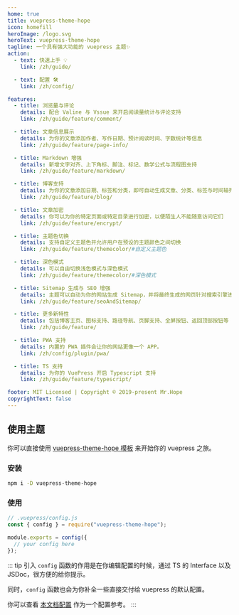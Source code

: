 ```yaml
---
home: true
title: vuepress-theme-hope
icon: homefill
heroImage: /logo.svg
heroText: vuepress-theme-hope
tagline: 一个具有强大功能的 vuepress 主题✨
action:
  - text: 快速上手 💡
    link: /zh/guide/

  - text: 配置 🛠
    link: /zh/config/

features:
  - title: 浏览量与评论
    details: 配合 Valine 与 Vssue 来开启阅读量统计与评论支持
    link: /zh/guide/feature/comment/

  - title: 文章信息展示
    details: 为你的文章添加作者、写作日期、预计阅读时间、字数统计等信息
    link: /zh/guide/feature/page-info/

  - title: Markdown 增强
    details: 新增文字对齐、上下角标、脚注、标记、数学公式与流程图支持
    link: /zh/guide/feature/markdown/

  - title: 博客支持
    details: 为你的文章添加日期、标签和分类，即可自动生成文章、分类、标签与时间轴列表
    link: /zh/guide/feature/blog/

  - title: 文章加密
    details: 你可以为你的特定页面或特定目录进行加密，以便陌生人不能随意访问它们
    link: /zh/guide/feature/encrypt/

  - title: 主题色切换
    details: 支持自定义主题色并允许用户在预设的主题颜色之间切换
    link: /zh/guide/feature/themecolor/#自定义主题色

  - title: 深色模式
    details: 可以自由切换浅色模式与深色模式
    link: /zh/guide/feature/themecolor/#深色模式

  - title: Sitemap 生成与 SEO 增强
    details: 主题可以自动为你的网站生成 Sitemap，并将最终生成的网页针对搜索引擎进行优化。
    link: /zh/guide/feature/seoAndSitemap/

  - title: 更多新特性
    details: 包括博客主页、图标支持、路径导航、页脚支持、全屏按钮、返回顶部按钮等
    link: /zh/guide/feature/

  - title: PWA 支持
    details: 内置的 PWA 插件会让你的网站更像一个 APP。
    link: /zh/config/plugin/pwa/

  - title: TS 支持
    details: 为你的 VuePress 开启 Typescript 支持
    link: /zh/guide/feature/typescript/

footer: MIT Licensed | Copyright © 2019-present Mr.Hope
copyrightText: false
---
```


## 使用主题

你可以直接使用 [vuepress-theme-hope 模板](https://github.com/Mister-Hope/vuepress-theme-hope-template) 来开始你的 vuepress 之旅。

### 安装

```bash
npm i -D vuepress-theme-hope
```

### 使用

```js
// .vuepress/config.js
const { config } = require("vuepress-theme-hope");

module.exports = config({
  // your config here
});
```

::: tip
引入 `config` 函数的作用是在你编辑配置的时候，通过 TS 的 Interface 以及 JSDoc，很方便的给你提示。

同时，`config` 函数也会为你补全一些直接交付给 vuepress 的默认配置。

你可以查看 [本文档配置][docs-config] 作为一个配置参考。
:::

[docs-config]: https://github.com/Mister-Hope/vuepress-theme-hope/blob/v1.0.0/docs/theme/src/.vuepress/config.js
